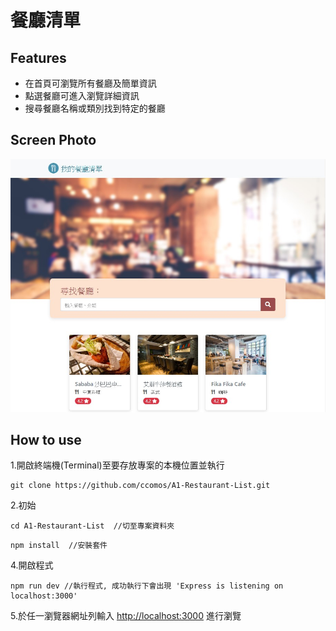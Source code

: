 # 餐廳清單

## Features
 - 在首頁可瀏覽所有餐廳及簡單資訊
 - 點選餐廳可進入瀏覽詳細資訊
 - 搜尋餐廳名稱或類別找到特定的餐廳

## Screen Photo
 ![首頁](https://github.com/ccomos/A1-Restaurant-List/blob/master/public/image/main.jpg)

## How to use
1.開啟終端機(Terminal)至要存放專案的本機位置並執行

```
git clone https://github.com/ccomos/A1-Restaurant-List.git
```

2.初始

```
cd A1-Restaurant-List  //切至專案資料夾
```

```
npm install  //安裝套件
```

4.開啟程式

```
npm run dev //執行程式, 成功執行下會出現 'Express is listening on localhost:3000'
```

5.於任一瀏覽器網址列輸入 [http://localhost:3000](http://localhost:3000) 進行瀏覽
